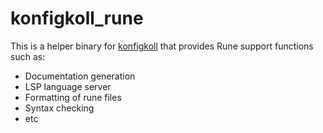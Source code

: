 # konfigkoll_rune

This is a helper binary for [konfigkoll] that provides Rune support functions
such as:

* Documentation generation
* LSP language server
* Formatting of rune files
* Syntax checking
* etc

[konfigkoll]: https://github.com/VorpalBlade/paketkoll/tree/main/crates/konfigkoll
